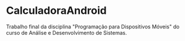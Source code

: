 # CalculadoraAndroid
Trabalho final da disciplina "Programação para Dispositivos Móveis" do curso de Análise e Desenvolvimento de Sistemas.
